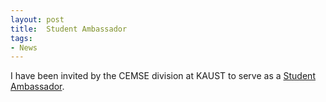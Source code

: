 ```yaml
---
layout: post
title:  Student Ambassador
tags:
- News
---
```

I have been invited by the CEMSE division at KAUST to serve as a <a href='https://cemse.kaust.edu.sa/ask-a-student' target='_blank'>Student Ambassador</a>.